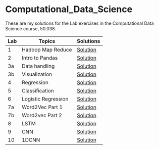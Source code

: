# Computational_Data_Science

These are my solutions for the Lab exercises in the Computational Data Science course, 50.038.

Lab | Topics | Solutions
------------ | ------------- | -------------
1 | Hadoop Map Reduce | [Solution](https://github.com/dylantzx/Computational_Data_Science/blob/main/Lab_1_Hadoop_MapReduce.ipynb)
2 | Intro to Pandas | [Solution](https://github.com/dylantzx/Computational_Data_Science/blob/main/Lab_2_Intro_to_pandas.ipynb)
3a | Data handling | [Solution](https://github.com/dylantzx/Computational_Data_Science/blob/main/Lab_3a_data_handling.ipynb)
3b | Visualization | [Solution](https://github.com/dylantzx/Computational_Data_Science/blob/main/Lab_3b_visualisation.ipynb)
4 | Regression | [Solution](https://github.com/dylantzx/Computational_Data_Science/blob/main/Lab_4_Regression.ipynb)
5 | Classification | [Solution](https://github.com/dylantzx/Computational_Data_Science/blob/main/Lab_5_Classification.ipynb)
6 | Logistic Regression | [Solution](https://github.com/dylantzx/Computational_Data_Science/blob/main/Lab_6_Logistic_Regression.ipynb)
7a | Word2Vec Part 1 | [Solution](https://github.com/dylantzx/Computational_Data_Science/blob/main/Lab_7_Word2vec_part_1.ipynb)
7b | Word2vec Part 2 | [Solution](https://github.com/dylantzx/Computational_Data_Science/blob/main/Lab_7_Word2vec_part_2.ipynb)
8 | LSTM | [Solution](https://github.com/dylantzx/Computational_Data_Science/blob/main/Lab_8_LSTM.ipynb)
9 | CNN | [Solution](https://github.com/dylantzx/Computational_Data_Science/blob/main/Lab_9_CNN.ipynb)
10 | 1DCNN | [Solution](https://github.com/dylantzx/Computational_Data_Science/blob/main/Lab_10_1DCNN.ipynb)
